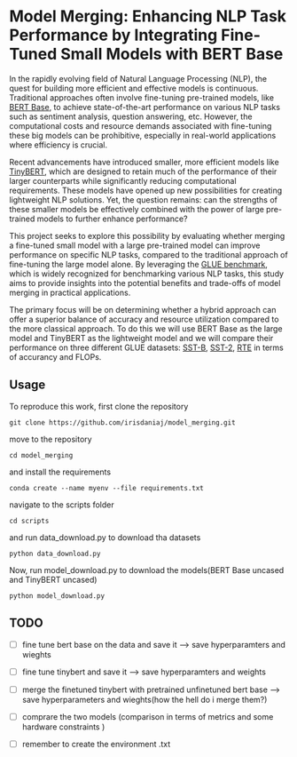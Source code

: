 #  Model Merging: Enhancing NLP Task Performance by Integrating Fine-Tuned Small Models with BERT Base


In the rapidly evolving field of Natural Language Processing (NLP), the quest for building more efficient and effective models is continuous. Traditional approaches often involve fine-tuning pre-trained models, like [BERT Base](https://huggingface.co/google-bert/bert-base-uncased), to achieve state-of-the-art performance on various NLP tasks such as sentiment analysis, question answering, etc. However, the computational costs and resource demands associated with fine-tuning these big models can be prohibitive, especially in real-world applications where efficiency is crucial.

Recent advancements have introduced smaller, more efficient models like [TinyBERT](https://huggingface.co/huawei-noah/TinyBERT_General_4L_312D), which are designed to retain much of the performance of their larger counterparts while significantly reducing computational requirements. These models have opened up new possibilities for creating lightweight NLP solutions. Yet, the question remains: can the strengths of these smaller models be effectively combined with the power of large pre-trained models to further enhance performance?

This project seeks to explore this possibility by evaluating whether merging a fine-tuned small model with a large pre-trained model can improve performance on specific NLP tasks, compared to the traditional approach of fine-tuning the large model alone. By leveraging the [GLUE benchmark](https://gluebenchmark.com/), which is widely recognized for benchmarking various NLP tasks, this study aims to provide insights into the potential benefits and trade-offs of model merging in practical applications.

The primary focus will be on determining whether a hybrid approach can offer a superior balance of accuracy and resource utilization compared to the more classical approach. To do this we will use BERT Base as the large model and TinyBERT as the lightweight model and we will compare their performance on three different GLUE datasets: [SST-B](https://paperswithcode.com/dataset/sts-benchmark), [SST-2](https://huggingface.co/datasets/gimmaru/glue-sst2), [RTE](https://paperswithcode.com/dataset/rte) in terms of accurancy and FLOPs. 

## Usage

To reproduce this work, first clone the repository 
```
git clone https://github.com/irisdaniaj/model_merging.git
```
move to the repository 
```
cd model_merging
```
and install the requirements
```
conda create --name myenv --file requirements.txt
```
navigate to the scripts folder 
```
cd scripts
```
and run data_download.py to download tha datasets
```
python data_download.py
```
Now, run model_download.py to download the models(BERT Base uncased and TinyBERT uncased)
```
python model_download.py
```



## TODO

- [ ] fine tune bert base on the data and save it --> save hyperparamters and wieghts
- [ ] fine tune tinybert and save it --> save hyperparamters and weights
- [ ] merge the finetuned tinybert with pretrained unfinetuned bert base --> save hyperparameters and wieghts(how the hell do i merge them?)
- [ ] comprare the two models (comparison in terms of metrics and some hardware constraints )
- [ ] remember to create the environment .txt

